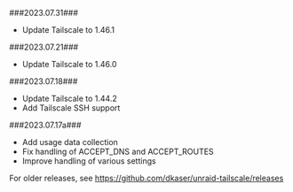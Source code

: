 ###2023.07.31###
- Update Tailscale to 1.46.1

###2023.07.21###
- Update Tailscale to 1.46.0

###2023.07.18###
- Update Tailscale to 1.44.2
- Add Tailscale SSH support

###2023.07.17a###
- Add usage data collection
- Fix handling of ACCEPT_DNS and ACCEPT_ROUTES
- Improve handling of various settings

For older releases, see https://github.com/dkaser/unraid-tailscale/releases